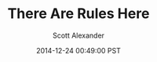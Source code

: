 ---
layout: podcast
title: "There Are Rules Here"
author: Scott Alexander
description: https://slatestarcodex.com/2014/12/24/there-are-rules-here/
date: 2014-12-24 00:49:00 PST
length: 40040
duration: 10
guid: there-are-rules-here
---